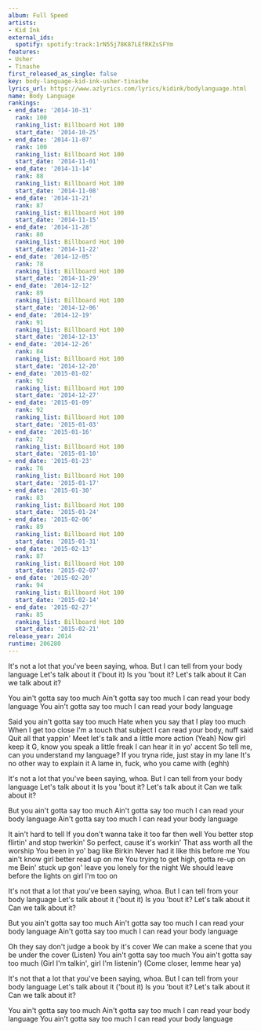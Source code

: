 ```yaml
---
album: Full Speed
artists:
- Kid Ink
external_ids:
  spotify: spotify:track:1rN55j78K87LEfRKZsSFYm
features:
- Usher
- Tinashe
first_released_as_single: false
key: body-language-kid-ink-usher-tinashe
lyrics_url: https://www.azlyrics.com/lyrics/kidink/bodylanguage.html
name: Body Language
rankings:
- end_date: '2014-10-31'
  rank: 100
  ranking_list: Billboard Hot 100
  start_date: '2014-10-25'
- end_date: '2014-11-07'
  rank: 100
  ranking_list: Billboard Hot 100
  start_date: '2014-11-01'
- end_date: '2014-11-14'
  rank: 88
  ranking_list: Billboard Hot 100
  start_date: '2014-11-08'
- end_date: '2014-11-21'
  rank: 87
  ranking_list: Billboard Hot 100
  start_date: '2014-11-15'
- end_date: '2014-11-28'
  rank: 80
  ranking_list: Billboard Hot 100
  start_date: '2014-11-22'
- end_date: '2014-12-05'
  rank: 78
  ranking_list: Billboard Hot 100
  start_date: '2014-11-29'
- end_date: '2014-12-12'
  rank: 89
  ranking_list: Billboard Hot 100
  start_date: '2014-12-06'
- end_date: '2014-12-19'
  rank: 91
  ranking_list: Billboard Hot 100
  start_date: '2014-12-13'
- end_date: '2014-12-26'
  rank: 84
  ranking_list: Billboard Hot 100
  start_date: '2014-12-20'
- end_date: '2015-01-02'
  rank: 92
  ranking_list: Billboard Hot 100
  start_date: '2014-12-27'
- end_date: '2015-01-09'
  rank: 92
  ranking_list: Billboard Hot 100
  start_date: '2015-01-03'
- end_date: '2015-01-16'
  rank: 72
  ranking_list: Billboard Hot 100
  start_date: '2015-01-10'
- end_date: '2015-01-23'
  rank: 76
  ranking_list: Billboard Hot 100
  start_date: '2015-01-17'
- end_date: '2015-01-30'
  rank: 83
  ranking_list: Billboard Hot 100
  start_date: '2015-01-24'
- end_date: '2015-02-06'
  rank: 89
  ranking_list: Billboard Hot 100
  start_date: '2015-01-31'
- end_date: '2015-02-13'
  rank: 87
  ranking_list: Billboard Hot 100
  start_date: '2015-02-07'
- end_date: '2015-02-20'
  rank: 94
  ranking_list: Billboard Hot 100
  start_date: '2015-02-14'
- end_date: '2015-02-27'
  rank: 85
  ranking_list: Billboard Hot 100
  start_date: '2015-02-21'
release_year: 2014
runtime: 206280
---
```

It's not a lot that you've been saying, whoa.
But I can tell from your body language
Let's talk about it ('bout it)
Is you 'bout it?
Let's talk about it
Can we talk about it?

You ain't gotta say too much
Ain't gotta say too much
I can read your body language
You ain't gotta say too much
I can read your body language


Said you ain't gotta say too much
Hate when you say that I play too much
When I get too close I'm a touch that subject
I can read your body, nuff said
Quit all that yappin'
Meet let's talk and a little more action (Yeah)
Now girl keep it G, know you speak a little freak
I can hear it in yo' accent
So tell me, can you understand my language?
If you tryna ride, just stay in my lane
It's no other way to explain it
A lame in, fuck, who you came with (eghh)


It's not a lot that you've been saying, whoa.
But I can tell from your body language
Let's talk about it
Is you 'bout it?
Let's talk about it
Can we talk about it?

But you ain't gotta say too much
Ain't gotta say too much
I can read your body language
Ain't gotta say too much
I can read your body language


It ain't hard to tell
If you don't wanna take it too far then well
You better stop flirtin' and stop twerkin'
So perfect, cause it's workin'
That ass worth all the worship
You been in yo' bag like Birkin
Never had it like this before me
You ain't know girl better read up on me
You trying to get high, gotta re-up on me
Bein' stuck up gon' leave you lonely for the night
We should leave before the lights on girl
I'm too on


It's not that a lot that you've been saying, whoa.
But I can tell from your body language
Let's talk about it ('bout it)
Is you 'bout it?
Let's talk about it
Can we talk about it?

But you ain't gotta say too much
Ain't gotta say too much
I can read your body language
Ain't gotta say too much
I can read your body language


Oh they say don't judge a book by it's cover
We can make a scene that you be under the cover (Listen)
You ain't gotta say too much
You ain't gotta say too much
(Girl I'm talkin', girl I'm listenin')
(Come closer, lemme hear ya)


It's not that a lot that you've been saying, whoa.
But I can tell from your body language
Let's talk about it ('bout it)
Is you 'bout it?
Let's talk about it
Can we talk about it?

You ain't gotta say too much
Ain't gotta say too much
I can read your body language
You ain't gotta say too much
I can read your body language
